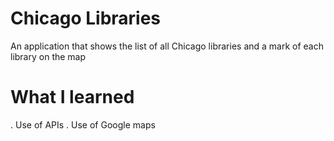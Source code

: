 # Chicago Libraries
An application that shows the list of all Chicago libraries and a mark of each library on the map
# What I learned
. Use of APIs
. Use of Google maps
